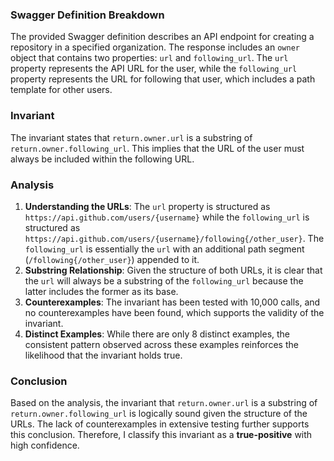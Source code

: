 ### Swagger Definition Breakdown
The provided Swagger definition describes an API endpoint for creating a repository in a specified organization. The response includes an `owner` object that contains two properties: `url` and `following_url`. The `url` property represents the API URL for the user, while the `following_url` property represents the URL for following that user, which includes a path template for other users.

### Invariant
The invariant states that `return.owner.url` is a substring of `return.owner.following_url`. This implies that the URL of the user must always be included within the following URL.

### Analysis
1. **Understanding the URLs**: The `url` property is structured as `https://api.github.com/users/{username}` while the `following_url` is structured as `https://api.github.com/users/{username}/following{/other_user}`. The `following_url` is essentially the `url` with an additional path segment (`/following{/other_user}`) appended to it.
2. **Substring Relationship**: Given the structure of both URLs, it is clear that the `url` will always be a substring of the `following_url` because the latter includes the former as its base. 
3. **Counterexamples**: The invariant has been tested with 10,000 calls, and no counterexamples have been found, which supports the validity of the invariant. 
4. **Distinct Examples**: While there are only 8 distinct examples, the consistent pattern observed across these examples reinforces the likelihood that the invariant holds true.

### Conclusion
Based on the analysis, the invariant that `return.owner.url` is a substring of `return.owner.following_url` is logically sound given the structure of the URLs. The lack of counterexamples in extensive testing further supports this conclusion. Therefore, I classify this invariant as a **true-positive** with high confidence.
